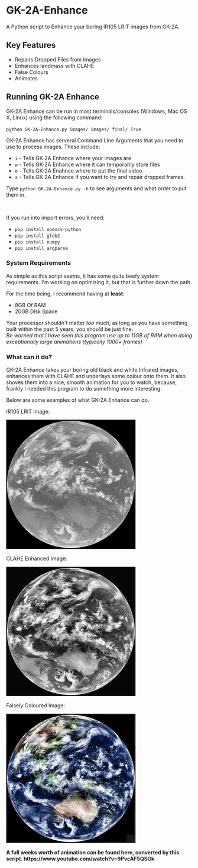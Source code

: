 # GK-2A-Enhance
A Python script to Enhance your boring IR105 LRIT images from GK-2A.

## Key Features
- Repairs Dropped Files from Images
- Enhances landmass with CLAHE
- False Colours
- Animates


## Running GK-2A Enhance
GK-2A Enhance can be run in most terminals/consoles (Windows, Mac OS X, Linux) using the following command:

`python GK-2A-Enhance.py images/ images/ final/ True`

GK-2A Enhance has serveral Command Line Arguments that you need to use to process images. These include:
- `i` - Tells GK-2A Enhance where your images are
- `w` - Tells GK-2A Enhance where it can temporarily store files
- `o` - Tells GK-2A Enahnce where to put the final video
- `s` - Tells GK-2A Enhance if you want to try and repair dropped frames.

Type `python GK-2A-Enhance.py -h` to see arguments and what order to put them in.

<br>

If you run into import errors, you'll need:
- `pip install opencv-python`
- `pip install glob2`
- `pip install numpy`
- `pip install argparse`

### System Requirements

As simple as this script seems, it has some quite beefy system requirements. I'm working on optimizing it, but that is further down the path.
<br>

For the time being, I recommend having at **least**:
- 8GB Of RAM
- 20GB Disk Space

Your processor shouldn't matter *too* much, as long as you have something built within the past 5 years, you should be just fine.
<br>
*Be warned that I have seen this program use up to 11GB of RAM when doing exceptionally large animations (typically 1000+ frames)*

### What can it do?
GK-2A Enhance takes your boring old black and white Infrared images, enhances them with CLAHE and underlays some colour onto them. It also shoves them into a nice, smooth animation for you to watch, because, frankly I needed this program to do something more interesting.
<br>

Below are some examples of what GK-2A Enhance can do.
<br>

IR105 LRIT Image:
<p align="left">
  <img src="https://github.com/MouseBatteries/GK-2A-Enhance/blob/master/images/100.jpg" width="350" title="hover text">
</p>

CLAHE Enhanced Image:
<p align="left">
  <img src="https://github.com/MouseBatteries/GK-2A-Enhance/blob/master/examples/8-enhanced.jpg" width="350" title="hover text">
</p>

Falsely Coloured Image:
<p align="left">
  <img src="https://github.com/MouseBatteries/GK-2A-Enhance/blob/master/examples/1-enhanced.jpg" width="350" title="hover text">
</p>
<b>
A full weeks worth of animation can be found here, converted by this script. 
https://www.youtube.com/watch?v=9PvcAF5QSGk
